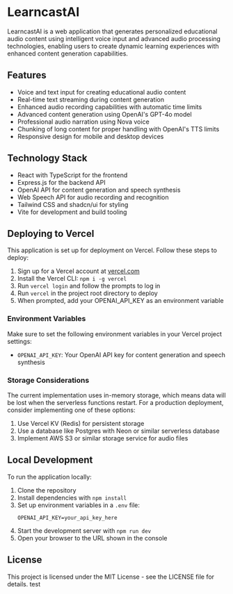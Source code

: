 # LearncastAI

LearncastAI is a web application that generates personalized educational audio content using intelligent voice input and advanced audio processing technologies, enabling users to create dynamic learning experiences with enhanced content generation capabilities.

## Features

- Voice and text input for creating educational audio content
- Real-time text streaming during content generation
- Enhanced audio recording capabilities with automatic time limits
- Advanced content generation using OpenAI's GPT-4o model
- Professional audio narration using Nova voice
- Chunking of long content for proper handling with OpenAI's TTS limits
- Responsive design for mobile and desktop devices

## Technology Stack

- React with TypeScript for the frontend
- Express.js for the backend API
- OpenAI API for content generation and speech synthesis
- Web Speech API for audio recording and recognition
- Tailwind CSS and shadcn/ui for styling
- Vite for development and build tooling

## Deploying to Vercel

This application is set up for deployment on Vercel. Follow these steps to deploy:

1. Sign up for a Vercel account at [vercel.com](https://vercel.com)
2. Install the Vercel CLI: `npm i -g vercel`
3. Run `vercel login` and follow the prompts to log in
4. Run `vercel` in the project root directory to deploy
5. When prompted, add your OPENAI_API_KEY as an environment variable

### Environment Variables

Make sure to set the following environment variables in your Vercel project settings:

- `OPENAI_API_KEY`: Your OpenAI API key for content generation and speech synthesis

### Storage Considerations

The current implementation uses in-memory storage, which means data will be lost when the serverless functions restart. For a production deployment, consider implementing one of these options:

1. Use Vercel KV (Redis) for persistent storage
2. Use a database like Postgres with Neon or similar serverless database
3. Implement AWS S3 or similar storage service for audio files

## Local Development

To run the application locally:

1. Clone the repository
2. Install dependencies with `npm install`
3. Set up environment variables in a `.env` file:
   ```
   OPENAI_API_KEY=your_api_key_here
   ```
4. Start the development server with `npm run dev`
5. Open your browser to the URL shown in the console

## License

This project is licensed under the MIT License - see the LICENSE file for details.
test

